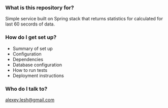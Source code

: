 ### What is this repository for? ###
Simple service built on Spring stack that returns statistics for calculated for last 60 secords of data.

### How do I get set up? ###

* Summary of set up
* Configuration
* Dependencies
* Database configuration
* How to run tests
* Deployment instructions


### Who do I talk to? ###

alexey.lesh@gmail.com
